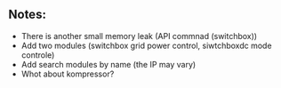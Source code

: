 ## Notes:

- There is another small memory leak (API commnad (switchbox))
- Add two modules (switchbox grid power control, siwtchboxdc mode controle) 
- Add search modules by name (the IP may vary) 
- Whot about kompressor?
